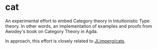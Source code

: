 # cat

An experimental effort to embed Category theory in Intuitionistic Type theory. In other words, an implementation of examples and proofs from Awodey's book on Category Theory in Agda.


In approach, this effort is closely related to [JLimperg/cats](https://github.com/JLimperg/cats).
